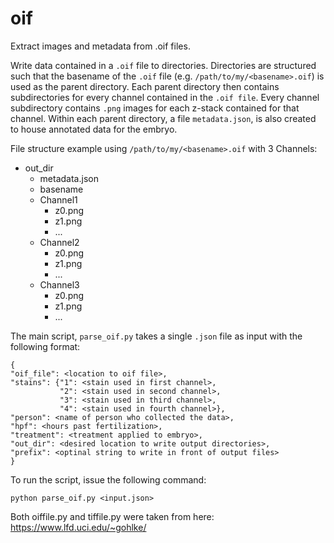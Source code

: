# oif
Extract images and metadata from .oif files.

Write data contained in a `.oif` file to directories. Directories are
structured such that the basename of the `.oif` file (e.g. 
`/path/to/my/<basename>.oif`) is used as the parent directory. Each parent
directory then contains subdirectories for every channel contained in the
`.oif file`. Every channel subdirectory contains `.png` images for each
z-stack contained for that channel. Within each parent directory, a file
`metadata.json`, is also created to house annotated data for the embryo.

File structure example using `/path/to/my/<basename>.oif` with 3 Channels:
- out_dir
  - metadata.json
  - basename
  - Channel1
    - z0.png
    - z1.png
    - ...
  - Channel2
    - z0.png
    - z1.png
    - ...
  - Channel3
    - z0.png
    - z1.png
    - ...
    
The main script, `parse_oif.py` takes a single `.json` file as input with the
following format:

    {
    "oif_file": <location to oif file>,
    "stains": {"1": <stain used in first channel>,
               "2": <stain used in second channel>,
               "3": <stain used in third channel>,
               "4": <stain used in fourth channel>},
    "person": <name of person who collected the data>,
    "hpf": <hours past fertilization>,
    "treatment": <treatment applied to embryo>,
    "out_dir": <desired location to write output directories>,
    "prefix": <optinal string to write in front of output files>
    }
    
To run the script, issue the following command:
 
`python parse_oif.py <input.json>`

Both oiffile.py and tiffile.py were taken from here: https://www.lfd.uci.edu/~gohlke/
